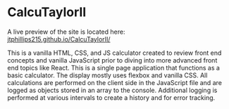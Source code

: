 # CalcuTaylorII

A live preview of the site is located here: j[tphillips215.github.io/CalcuTaylorII/](https://jtphillips215.github.io/CalcuTaylorII/)

This is a vanilla HTML, CSS, and JS calculator created to review front end concepts and vanilla JavaScript prior to diving into more advanced front end topics like React. This is a single page application that functions as a basic calculator. The display mostly uses flexbox and vanilla CSS. All calculations are performed on the client side in the JavaScript file and are logged as objects stored in an array to the console. Additional logging is performed at various intervals to create a history and for error tracking.
